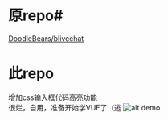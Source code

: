 # 原repo#
[DoodleBears/blivechat](https://github.com/DoodleBears/blivechat)
# 此repo
增加css输入框代码高亮功能<br>
很烂，自用，准备开始学VUE了（逃
![alt demo](https://kus-web-source.oss-cn-shanghai.aliyuncs.com/image/blive20230712.png)
